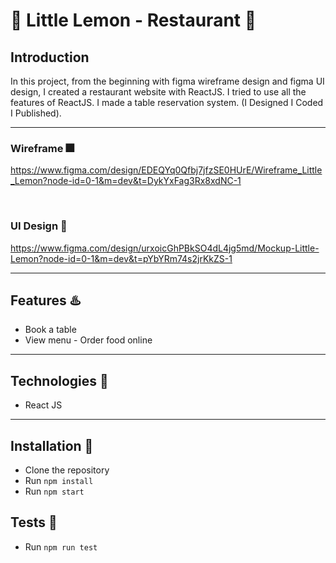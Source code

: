 # :lemon: Little Lemon - Restaurant :lemon:

## Introduction

In this project, from the beginning with figma wireframe design and figma UI design, I created a restaurant website with ReactJS. I tried to use all the features of ReactJS. I made a table reservation system. (I Designed I Coded I Published).


---

### Wireframe :fireworks:

https://www.figma.com/design/EDEQYq0Qfbj7jfzSE0HUrE/Wireframe_Little_Lemon?node-id=0-1&m=dev&t=DykYxFag3Rx8xdNC-1

</details>

<br />


### UI Design :man_with_gua_pi_mao:

https://www.figma.com/design/urxoicGhPBkSO4dL4jg5md/Mockup-Little-Lemon?node-id=0-1&m=dev&t=pYbYRm74s2jrKkZS-1

</details>

---

## Features :hotsprings:

- Book a table
- View menu - Order food online

---

## Technologies :stars:

- React JS

---


## Installation :key:

- Clone the repository
- Run `npm install`
- Run `npm start`

## Tests :scroll:

- Run `npm run test`
  